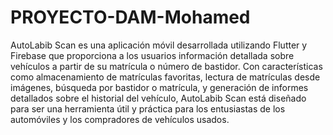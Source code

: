 # PROYECTO-DAM-Mohamed
AutoLabib Scan es una aplicación móvil desarrollada utilizando Flutter y Firebase que proporciona a los usuarios información detallada sobre vehículos a partir de su matrícula o número de bastidor. Con características como almacenamiento de matrículas favoritas, lectura de matrículas desde imágenes, búsqueda por bastidor o matrícula, y generación de informes detallados sobre el historial del vehículo, AutoLabib Scan está diseñado para ser una herramienta útil y práctica para los entusiastas de los automóviles y los compradores de vehículos usados.
